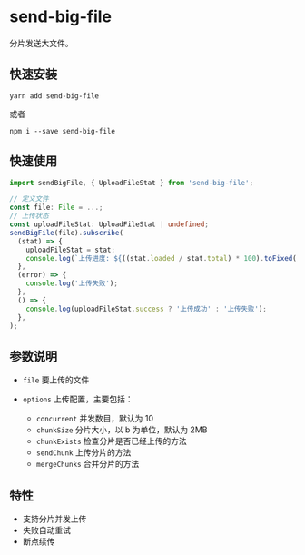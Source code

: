 # send-big-file

分片发送大文件。

## 快速安装

```shell
yarn add send-big-file
```

或者

```shell
npm i --save send-big-file
```

## 快速使用

```typescript
import sendBigFile, { UploadFileStat } from 'send-big-file';

// 定义文件
const file: File = ...;
// 上传状态
const uploadFileStat: UploadFileStat | undefined;
sendBigFile(file).subscribe(
  (stat) => {
    uploadFileStat = stat;
    console.log(`上传进度: ${((stat.loaded / stat.total) * 100).toFixed(2)}%`);
  },
  (error) => {
    console.log('上传失败');
  },
  () => {
    console.log(uploadFileStat.success ? '上传成功' : '上传失败');
  },
);
```

## 参数说明

- `file` 要上传的文件
- `options` 上传配置，主要包括：

  - `concurrent` 并发数目，默认为 10
  - `chunkSize` 分片大小，以 b 为单位，默认为 2MB
  - `chunkExists` 检查分片是否已经上传的方法
  - `sendChunk` 上传分片的方法
  - `mergeChunks` 合并分片的方法

## 特性

- 支持分片并发上传
- 失败自动重试
- 断点续传
